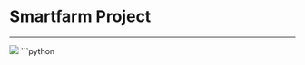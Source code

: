 # Smartfarm Project
<hr/>
<img src="https://img.shields.io/badge/background-SmartFarm-blue"/>
```python
